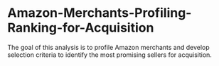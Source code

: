# Amazon-Merchants-Profiling-Ranking-for-Acquisition
The goal of this analysis is to profile Amazon merchants and develop selection criteria to identify the most promising sellers for acquisition.
